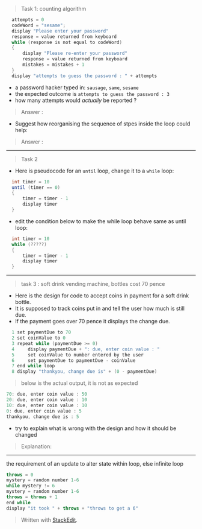 > Task 1: counting algorithm
```java
  attempts = 0
  codeWord = "sesame";
  display "Please enter your password"
  response = value returned from keyboard
  while (response is not equal to codeWord)
  {
      display "Please re-enter your password"
      response = value returned from keyboard
      mistakes = mistakes + 1
  }
  display "attempts to guess the password : " + attempts
```
- a password hacker typed in: `sausage`, `same`, `sesame`
- the expected outcome is `attempts to guess the password : 3`
- how many attempts would *actually* be reported ?
> Answer : 
- Suggest how reorganising the sequence of stpes inside the loop could help:
> Answer : 
---

> Task 2 

- Here is pseudocode for an `until` loop, change it to a `while` loop:
```java
  int timer = 10
  until (timer == 0)
  {
      timer = timer - 1
      display timer
  }
```
- edit the condition below to make the while loop behave same as until loop:
```java
  int timer = 10
  while (?????)
  {
      timer = timer - 1
      display timer
  }
```
---

> task 3 : soft drink vending machine, bottles cost 70 pence
- Here is the design for code to accept coins in payment for a soft drink bottle.
- It is supposed to track coins put in and tell the user how much is still due.
- If the payment goes over 70 pence it displays the change due.
```java
  1 set paymentDue to 70
  2 set coinValue to 0 
  3 repeat while (paymentDue >= 0)
  4     display paymentDue + ": due, enter coin value : "
  5     set coinValue to number entered by the user
  6     set paymentDue to paymentDue - coinValue
  7 end while loop
  8 display "thankyou, change due is" + (0 - paymentDue)
```
> below is the actual output, it is not as expected
```java
70: due, enter coin value : 50
20: due, enter coin value : 10
10: due, enter coin value : 10
0: due, enter coin value : 5
thankyou, change due is : 5
```
- try to explain what is wrong with the design and how it should be changed
> Explanation: 
---

the requirement of an update to alter state within loop, else infinite loop
```java
throws = 0
mystery = random number 1-6
while mystery != 6
mystery = random number 1-6
throws = throws + 1
end while
display "it took " + throws + "throws to get a 6"
```

> Written with [StackEdit](https://stackedit.io/).
<!--stackedit_data:
eyJoaXN0b3J5IjpbOTU3ODA3NzQ5XX0=
-->